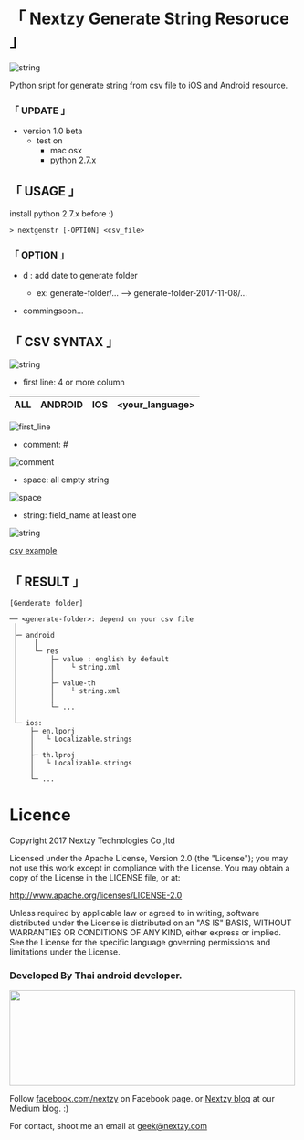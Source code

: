 # **「 Nextzy Generate String Resoruce 」**

![string](./pictures/cover.png)

Python sript for generate string from csv file to iOS and Android resource.

### 「 UPDATE 」
 - version 1.0 beta
    - test on 
        - mac osx
        - python 2.7.x

## 「 USAGE 」

install python 2.7.x before :)

``` 
> nextgenstr [-OPTION] <csv_file>
```

### 「 OPTION 」
- d : add date to generate folder 
    - ex: generate-folder/... --> generate-folder-2017-11-08/...

- commingsoon...

## 「 CSV SYNTAX 」

![string](./pictures/example.png)

    
- first line: 4 or more column

|ALL |ANDROID| IOS| <your_language>|
| ---|-------|----|----------------|
![first_line](./pictures/first_line.png)


- comment: #

![comment](./pictures/comment.png)

- space: all empty string

![space](./pictures/space.png)

- string: field_name at least one

![string](./pictures/string.png)

[csv example](./example_string.csv)


## 「 RESULT 」

```
[Genderate folder]

── <generate-folder>: depend on your csv file
 │
 ├─ android
 │    │
 │    └─ res
 │        ├─ value : english by default
 │        │    └ string.xml
 │        │
 │        ├─ value-th
 │        │    └ string.xml
 │        │
 │        └─ ...
 │
 └─ ios:  
     ├─ en.lporj
     │   └ Localizable.strings
     │
     ├─ th.lproj
     │   └ Localizable.strings
     │
     └─ ...
```



# Licence

Copyright 2017 Nextzy Technologies Co.,ltd

Licensed under the Apache License, Version 2.0 (the "License"); you may not use this work except in compliance with the License. You may obtain a copy of the License in the LICENSE file, or at:

http://www.apache.org/licenses/LICENSE-2.0

Unless required by applicable law or agreed to in writing, software distributed under the License is distributed on an "AS IS" BASIS, WITHOUT WARRANTIES OR CONDITIONS OF ANY KIND, either express or implied. See the License for the specific language governing permissions and limitations under the License.


### Developed By Thai android developer.

<img src="./pictures/nextzy_logo.png" width="500" height="167"/>



Follow [facebook.com/nextzy](https://www.facebook.com/nextzy) on Facebook page.
or [Nextzy blog](https://blog.nextzy.me/) at our Medium blog. :)

For contact, shoot me an email at geek@nextzy.com